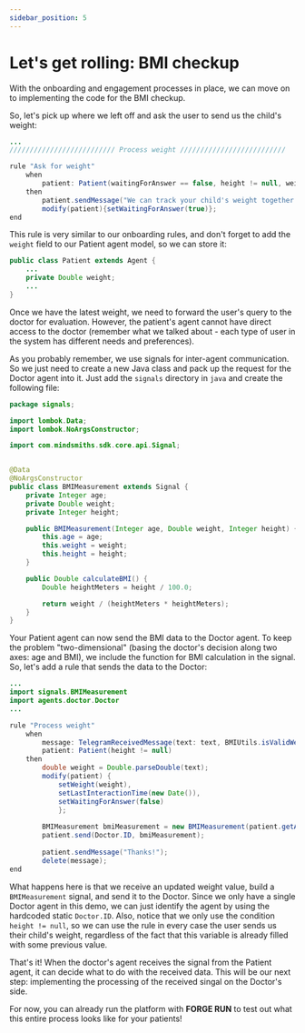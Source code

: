 ```yaml
---
sidebar_position: 5
---
```


# Let's get rolling: BMI checkup

With the onboarding and engagement processes in place, we can move on to implementing the code for the BMI checkup.

So, let's pick up where we left off and ask the user to send us the child's weight:

```java title="rules/patient/Patient.drl"
...
////////////////////////// Process weight //////////////////////////

rule "Ask for weight"
    when
        patient: Patient(waitingForAnswer == false, height != null, weight == null)
    then
        patient.sendMessage("We can track your child's weight together to see if there are any issues! Just send me send me your child's weight and I'll check it with the doctor 😊");
        modify(patient){setWaitingForAnswer(true)};
end
```
This rule is very similar to our onboarding rules, and don't forget to add the `weight` field to our Patient agent model, so we can store it:
```java title="java/agents/Patient.java"
public class Patient extends Agent {
    ...
    private Double weight;
    ...
}
```

Once we have the latest weight, we need to forward the user's query to the doctor for evaluation.
However, the patient's agent cannot have direct access to the doctor (remember what we talked about - each type of user in the system has different needs and preferences).

As you probably remember, we use signals for inter-agent communication. So we just need to create a new Java class and pack up the request for the Doctor agent into it.
Just add the `signals` directory in `java` and create the following file:

```java title="java/signals/BMIMeasurement.java"
package signals;

import lombok.Data;
import lombok.NoArgsConstructor;

import com.mindsmiths.sdk.core.api.Signal;


@Data
@NoArgsConstructor
public class BMIMeasurement extends Signal {
    private Integer age;
    private Double weight;
    private Integer height;

    public BMIMeasurement(Integer age, Double weight, Integer height) {
        this.age = age;
        this.weight = weight;
        this.height = height;
    }

    public Double calculateBMI() {
        Double heightMeters = height / 100.0;

        return weight / (heightMeters * heightMeters);
    }
}
```

Your Patient agent can now send the BMI data to the Doctor agent. To keep the problem "two-dimensional" (basing the doctor's decision along two axes: age and BMI), we include the function for BMI calculation in the signal.
So, let's add a rule that sends the data to the Doctor:
```java title="rules/patient/Patient.drl"
...
import signals.BMIMeasurement
import agents.doctor.Doctor
...

rule "Process weight"
    when
        message: TelegramReceivedMessage(text: text, BMIUtils.isValidWeight(text)) from entry-point "signals"
        patient: Patient(height != null)
    then
        double weight = Double.parseDouble(text);
        modify(patient) {
            setWeight(weight),
            setLastInteractionTime(new Date()),
            setWaitingForAnswer(false)
            };
        
        BMIMeasurement bmiMeasurement = new BMIMeasurement(patient.getAge(), patient.getHeight(), weight);
        patient.send(Doctor.ID, bmiMeasurement);
        
        patient.sendMessage("Thanks!");
        delete(message);
end
```

What happens here is that we receive an updated weight value, build a `BMIMeasurement` signal, and send it to the Doctor.
Since we only have a single Doctor agent in this demo, we can just identify the agent by using the hardcoded static `Doctor.ID`.
Also, notice that we only use the condition `height != null`, so we can use the rule in every case the user sends us their child's weight, regardless of the fact that this variable is already filled with some previous value.

That's it! When the doctor's agent receives the signal from the Patient agent, it can decide what to do with the received data. 
This will be our next step: implementing the processing of the received singal on the Doctor's side.  

For now, you can already run the platform with **FORGE RUN** to test out what this entire process looks like for your patients!
